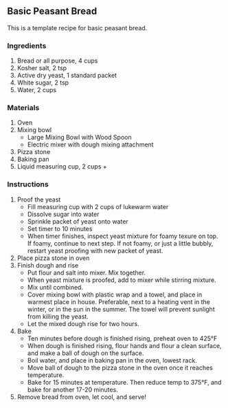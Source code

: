## Basic Peasant Bread

This is a template recipe for basic peasant bread.

### Ingredients

1. Bread or all purpose, 4 cups
2. Kosher salt, 2 tsp
3. Active dry yeast, 1 standard packet
4. White sugar, 2 tsp
5. Water, 2 cups

### Materials

1. Oven
2. Mixing bowl
    * Large Mixing Bowl with Wood Spoon
    * Electric mixer with dough mixing attachment
3. Pizza stone
4. Baking pan
5. Liquid measuring cup, 2 cups +

### Instructions

1. Proof the yeast
    * Fill measuring cup with 2 cups of lukewarm water
    * Dissolve sugar into water
    * Sprinkle packet of yeast onto water
    * Set timer to 10 minutes
    * When timer finishes, inspect yeast mixture for foamy texure on top. If foamy, continue to next step. If not foamy, or just a little bubbly, restart yeast proofing with new packet of yeast.
2. Place pizza stone in oven
3. Finish dough and rise
    * Put flour and salt into mixer. Mix together.
    * When yeast mixture is proofed, add to mixer while stirring mixture.
    * Mix until combined.
    * Cover mixing bowl with plastic wrap and a towel, and place in warmest place in house. Preferable, next to a heating vent in the winter, or in the sun in the summer. The towel will prevent sunlight from killing the yeast.
    * Let the mixed dough rise for two hours.
4. Bake
    * Ten minutes before dough is finished rising, preheat oven to 425&deg;F
    * When dough is finished rising, flour hands and flour a clean surface, and make a ball of dough on the surface.
    * Boil water, and place in baking pan in the oven, lowest rack.
    * Move ball of dough to the pizza stone in the oven once it reaches temperature.
    * Bake for 15 minutes at temperature. Then reduce temp to 375&deg;F, and bake for another 17-20 minutes.
5. Remove bread from oven, let cool, and serve!
 